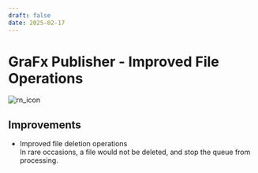 ```yaml
---
draft: false
date: 2025-02-17
---
```


# GraFx Publisher - Improved File Operations

![rn_icon](/assets/icon-GraFx-Publisher.svg)

## Improvements

- Improved file deletion operations  
In rare occasions, a file would not be deleted, and stop the queue from processing.